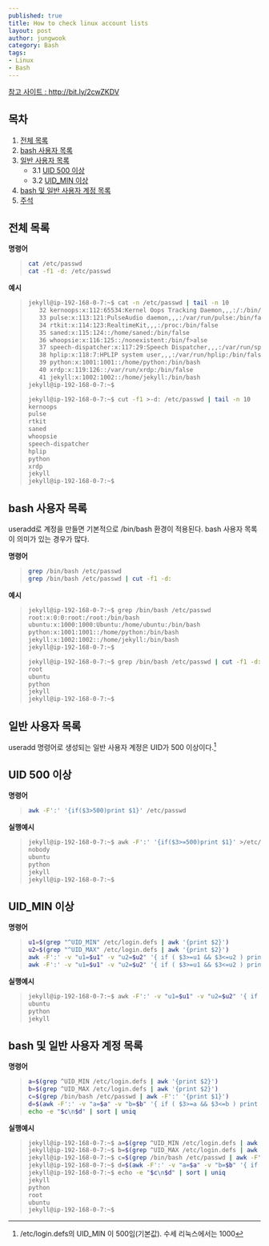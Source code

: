```yaml
---
published: true
title: How to check linux account lists
layout: post
author: jungwook
category: Bash
tags:
- Linux
- Bash
---
```


[참고 사이트 : <http://bit.ly/2cwZKDV>](http://bit.ly/2cwZKDV)

## 목차

1. <a href="#AllList">전체 목록</a>
1. <a href="#bashuser">bash 사용자 목록</a>
1. <a href="#genericuser">일반 사용자 목록</a>
   + 3.1 <a href="#overuid500">UID 500 이상</a>
   + 3.2 <a href="#overuidmin">UID_MIN 이상</a>
1. <a href="#bashwithgenericuser">bash 및 일반 사용자 계정 목록</a>
1. <a href="#comment">주석</a>

## <a name='AllList'>전체 목록</a>

**명령어**

>```bash
>cat /etc/passwd
>cat -f1 -d: /etc/passwd
>```

**예시**

>```bash
>jekyll@ip-192-168-0-7:~$ cat -n /etc/passwd | tail -n 10
>    32	kernoops:x:112:65534:Kernel Oops Tracking Daemon,,,:/:/bin/false
>    33	pulse:x:113:121:PulseAudio daemon,,,:/var/run/pulse:/bin/false
>    34	rtkit:x:114:123:RealtimeKit,,,:/proc:/bin/false
>    35	saned:x:115:124::/home/saned:/bin/false
>    36	whoopsie:x:116:125::/nonexistent:/bin/f>alse
>    37	speech-dispatcher:x:117:29:Speech Dispatcher,,,:/var/run/speech-dispatcher:/bin/sh
>    38	hplip:x:118:7:HPLIP system user,,,:/var/run/hplip:/bin/false
>    39	python:x:1001:1001::/home/python:/bin/bash
>    40	xrdp:x:119:126::/var/run/xrdp:/bin/false
>    41	jekyll:x:1002:1002::/home/jekyll:/bin/bash
>jekyll@ip-192-168-0-7:~$ 
>
>```
>```bash
>jekyll@ip-192-168-0-7:~$ cut -f1 >-d: /etc/passwd | tail -n 10
>kernoops
>pulse
>rtkit
>saned
>whoopsie
>speech-dispatcher
>hplip
>python
>xrdp
>jekyll
>jekyll@ip-192-168-0-7:~$ 
>```

## <a name='bashuser'>bash 사용자 목록</a>

useradd로 계정을 만들면 기본적으로 /bin/bash 환경이 적용된다. bash 사용자 목록이 의미가 있는 경우가 많다.

**명령어**

>```bash
>grep /bin/bash /etc/passwd
>grep /bin/bash /etc/passwd | cut -f1 -d:
>```

**예시**

>```bash
>jekyll@ip-192-168-0-7:~$ grep /bin/bash /etc/passwd
>root:x:0:0:root:/root:/bin/bash
>ubuntu:x:1000:1000:Ubuntu:/home/ubuntu:/bin/bash
>python:x:1001:1001::/home/python:/bin/bash
>jekyll:x:1002:1002::/home/jekyll:/bin/bash
>jekyll@ip-192-168-0-7:~$ 
>```
>
>```bash
>jekyll@ip-192-168-0-7:~$ grep /bin/bash /etc/passwd | cut -f1 -d:
>root
>ubuntu
>python
>jekyll
>jekyll@ip-192-168-0-7:~$
>```
>

## <a name='genericuser'>일반 사용자 목록</a>

useradd 명령어로 생성되는 일반 사용자 계정은 UID가 500 이상이다.[^1]

## <a name='overuid500'>UID 500 이상</a>

**명령어**

>```bash
>awk -F':' '{if($3>500)print $1}' /etc/passwd
>```

**실행예시**

>```bash
>jekyll@ip-192-168-0-7:~$ awk -F':' '{if($3>=500)print $1}' >/etc/passwd
>nobody
>ubuntu
>python
>jekyll
>jekyll@ip-192-168-0-7:~$
>```

## <a name='overuidmin'>UID_MIN 이상</a>

**명령어**

>```bash
>u1=$(grep "^UID_MIN" /etc/login.defs | awk '{print $2}')
>u2=$(grep "^UID_MAX" /etc/login.defs | awk '{print $2}')
>awk -F':' -v "u1=$u1" -v "u2=$u2" '{ if ( $3>=u1 && $3<=u2 ) print $0}' /etc/passwd
>awk -F':' -v "u1=$u1" -v "u2=$u2" '{ if ( $3>=u1 && $3<=u2 ) print $1}' /etc/passwd
>```

**실행예시**

>```bash
>jekyll@ip-192-168-0-7:~$ awk -F':' -v "u1=$u1" -v "u2=$u2" '{ if ( $3>=u1 && $3<=u2 ) print $1}' /etc/passwd
>ubuntu
>python
>jekyll
>```

## <a name='bashwithgenericuser'>bash 및 일반 사용자 계정 목록</a>

**명령어**

>```bash
>a=$(grep ^UID_MIN /etc/login.defs | awk '{print $2}')
>b=$(grep ^UID_MAX /etc/login.defs | awk '{print $2}')
>c=$(grep /bin/bash /etc/passwd | awk -F':' '{print $1}')
>d=$(awk -F':' -v "a=$a" -v "b=$b" '{ if ( $3>=a && $3<=b ) print $1}' /etc/passwd)
>echo -e "$c\n$d" | sort | uniq
>```

**실행예시**

>```bash
>jekyll@ip-192-168-0-7:~$ a=$(grep ^UID_MIN /etc/login.defs | awk '{print $2}')
>jekyll@ip-192-168-0-7:~$ b=$(grep ^UID_MAX /etc/login.defs | awk '{print $2}')
>jekyll@ip-192-168-0-7:~$ c=$(grep /bin/bash /etc/passwd | awk -F':' '{print $1}')
>jekyll@ip-192-168-0-7:~$ d=$(awk -F':' -v "a=$a" -v "b=$b" '{ if ( $3>=a && $3<=b ) print $1}' /etc/passwd)
>jekyll@ip-192-168-0-7:~$ echo -e "$c\n$d" | sort | uniq
>jekyll
>python
>root
>ubuntu
>jekyll@ip-192-168-0-7:~$
>```

[^1]: /etc/login.defs의 UID_MIN 이 500임(기본값). 수세 리눅스에서는 1000

